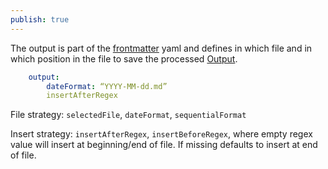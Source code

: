 ```yaml
---
publish: true
---
```

The output is part of the [frontmatter](frontmatter.md) yaml and defines in which file and in which position in the file to save the processed [Output](Output.md). 

```YAML
	output:
		dateFormat: “YYYY-MM-dd.md”
		insertAfterRegex

```

File strategy: `selectedFile`, `dateFormat`, `sequentialFormat`

Insert strategy: `insertAfterRegex`, `insertBeforeRegex`, where empty regex value will insert at beginning/end of file. If missing defaults to insert at end of file. 
